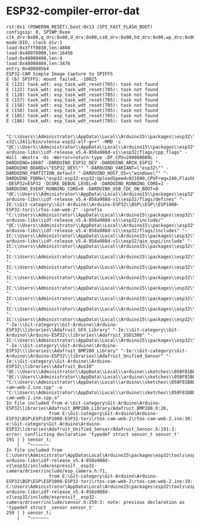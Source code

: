 
# ESP32-compiler-error-dat

    rst:0x1 (POWERON_RESET),boot:0x13 (SPI_FAST_FLASH_BOOT)
    configsip: 0, SPIWP:0xee
    clk_drv:0x00,q_drv:0x00,d_drv:0x00,cs0_drv:0x00,hd_drv:0x00,wp_drv:0x00
    mode:DIO, clock div:1
    load:0x3fff0030,len:4888
    load:0x40078000,len:16456
    load:0x40080400,len:4
    load:0x40080404,len:3476
    entry 0x400805b4
    ESP32-CAM Simple Image Capture to SPIFFS
    E (6) SPIFFS: mount failed, -10025
    E (122) task_wdt: esp_task_wdt_reset(705): task not found
    E (122) task_wdt: esp_task_wdt_reset(705): task not found
    E (128) task_wdt: esp_task_wdt_reset(705): task not found
    E (157) task_wdt: esp_task_wdt_reset(705): task not found
    E (158) task_wdt: esp_task_wdt_reset(705): task not found
    E (158) task_wdt: esp_task_wdt_reset(705): task not found
    E (185) task_wdt: esp_task_wdt_reset(705): task not found
    E (186) task_wdt: esp_task_wdt_reset(705): task not found


    "C:\\Users\\Administrator\\AppData\\Local\\Arduino15\\packages\\esp32\\tools\\esp-x32\\2411/bin/xtensa-esp32-elf-g++" -MMD -c "@C:\\Users\\Administrator\\AppData\\Local\\Arduino15\\packages\\esp32\\tools\\esp32-arduino-libs\\idf-release_v5.4-858a988d-v1\\esp32/flags/cpp_flags" -Wall -Wextra -Os -Werror=return-type -DF_CPU=240000000L -DARDUINO=10607 -DARDUINO_ESP32_DEV -DARDUINO_ARCH_ESP32 "-DARDUINO_BOARD=\"ESP32_DEV\"" "-DARDUINO_VARIANT=\"esp32\"" -DARDUINO_PARTITION_default "-DARDUINO_HOST_OS=\"windows\"" "-DARDUINO_FQBN=\"esp32:esp32:esp32:UploadSpeed=921600,CPUFreq=240,FlashFreq=80,FlashMode=qio,FlashSize=4M,PartitionScheme=default,DebugLevel=none,PSRAM=disabled,LoopCore=1,EventsCore=0,EraseFlash=all,JTAGAdapter=default,ZigbeeMode=default\"" -DESP32=ESP32 -DCORE_DEBUG_LEVEL=0 -DARDUINO_RUNNING_CORE=1 -DARDUINO_EVENT_RUNNING_CORE=0 -DARDUINO_USB_CDC_ON_BOOT=0 "@C:\\Users\\Administrator\\AppData\\Local\\Arduino15\\packages\\esp32\\tools\\esp32-arduino-libs\\idf-release_v5.4-858a988d-v1\\esp32/flags/defines" "-IE:\\Git-category\\Git-Arduino\\Arduino-ESP32\\BSP\\ESP\\ESP1000-ESP32-tori\\rtos-cam-web-2" -iprefix "C:\\Users\\Administrator\\AppData\\Local\\Arduino15\\packages\\esp32\\tools\\esp32-arduino-libs\\idf-release_v5.4-858a988d-v1\\esp32/include/" "@C:\\Users\\Administrator\\AppData\\Local\\Arduino15\\packages\\esp32\\tools\\esp32-arduino-libs\\idf-release_v5.4-858a988d-v1\\esp32/flags/includes" "-IC:\\Users\\Administrator\\AppData\\Local\\Arduino15\\packages\\esp32\\tools\\esp32-arduino-libs\\idf-release_v5.4-858a988d-v1\\esp32/qio_qspi/include" "-IC:\\Users\\Administrator\\AppData\\Local\\Arduino15\\packages\\esp32\\hardware\\esp32\\3.2.1\\cores\\esp32" "-IC:\\Users\\Administrator\\AppData\\Local\\Arduino15\\packages\\esp32\\hardware\\esp32\\3.2.1\\variants\\esp32" "-IC:\\Users\\Administrator\\AppData\\Local\\Arduino15\\packages\\esp32\\hardware\\esp32\\3.2.1\\libraries\\FS\\src" "-IC:\\Users\\Administrator\\AppData\\Local\\Arduino15\\packages\\esp32\\hardware\\esp32\\3.2.1\\libraries\\LittleFS\\src" "-IC:\\Users\\Administrator\\AppData\\Local\\Arduino15\\packages\\esp32\\hardware\\esp32\\3.2.1\\libraries\\WiFi\\src" "-IC:\\Users\\Administrator\\AppData\\Local\\Arduino15\\packages\\esp32\\hardware\\esp32\\3.2.1\\libraries\\Network\\src" "-IC:\\Users\\Administrator\\AppData\\Local\\Arduino15\\packages\\esp32\\hardware\\esp32\\3.2.1\\libraries\\WebServer\\src" "-IC:\\Users\\Administrator\\AppData\\Local\\Arduino15\\packages\\esp32\\hardware\\esp32\\3.2.1\\libraries\\Wire\\src" "-Ie:\\Git-category\\Git-Arduino\\Arduino-ESP32\\libraries\\Adafruit_GFX_Library" "-Ie:\\Git-category\\Git-Arduino\\Arduino-ESP32\\libraries\\Adafruit_SSD1306" "-IC:\\Users\\Administrator\\AppData\\Local\\Arduino15\\packages\\esp32\\hardware\\esp32\\3.2.1\\libraries\\SPI\\src" "-Ie:\\Git-category\\Git-Arduino\\Arduino-ESP32\\libraries\\Adafruit_BMP280_Library" "-Ie:\\Git-category\\Git-Arduino\\Arduino-ESP32\\libraries\\Adafruit_Unified_Sensor" "-Ie:\\Git-category\\Git-Arduino\\Arduino-ESP32\\libraries\\Adafruit_BusIO" "@C:\\Users\\Administrator\\AppData\\Local\\arduino\\sketches\\058F81B8D9D12F158C24DA0778C64AEF/build_opt.h" "@C:\\Users\\Administrator\\AppData\\Local\\arduino\\sketches\\058F81B8D9D12F158C24DA0778C64AEF/file_opts" "C:\\Users\\Administrator\\AppData\\Local\\arduino\\sketches\\058F81B8D9D12F158C24DA0778C64AEF\\sketch\\rtos-cam-web-2.ino.cpp" -o "C:\\Users\\Administrator\\AppData\\Local\\arduino\\sketches\\058F81B8D9D12F158C24DA0778C64AEF\\sketch\\rtos-cam-web-2.ino.cpp.o"
    In file included from e:\Git-category\Git-Arduino\Arduino-ESP32\libraries\Adafruit_BMP280_Library/Adafruit_BMP280.h:26,
                    from E:\Git-category\Git-Arduino\Arduino-ESP32\BSP\ESP\ESP1000-ESP32-tori\rtos-cam-web-2\rtos-cam-web-2.ino:30:
    e:\Git-category\Git-Arduino\Arduino-ESP32\libraries\Adafruit_Unified_Sensor/Adafruit_Sensor.h:191:3: error: conflicting declaration 'typedef struct sensor_t sensor_t'
    191 | } sensor_t;
        |   ^~~~~~~~
    In file included from C:\Users\Administrator\AppData\Local\Arduino15\packages\esp32\tools\esp32-arduino-libs\idf-release_v5.4-858a988d-v1\esp32/include/espressif__esp32-camera/driver/include/esp_camera.h:71,
                    from E:\Git-category\Git-Arduino\Arduino-ESP32\BSP\ESP\ESP1000-ESP32-tori\rtos-cam-web-2\rtos-cam-web-2.ino:19:
    C:\Users\Administrator\AppData\Local\Arduino15\packages\esp32\tools\esp32-arduino-libs\idf-release_v5.4-858a988d-v1\esp32/include/espressif__esp32-camera/driver/include/sensor.h:259:3: note: previous declaration as 'typedef struct _sensor sensor_t'
    259 | } sensor_t;
        |   ^~~~~~~~
